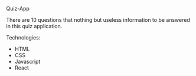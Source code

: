 Quiz-App

There are 10 questions that nothing but useless information to be answered in this quiz application.

Technologies:
- HTML
- CSS
- Javascript
- React